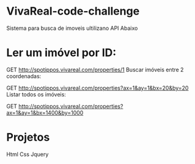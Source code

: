 # VivaReal-code-challenge 

Sistema para busca de imoveis ultilizano API Abaixo

# Ler um imóvel por ID:

GET http://spotippos.vivareal.com/properties/1
Buscar imóveis entre 2 coordenadas:

GET http://spotippos.vivareal.com/properties?ax=1&ay=1&bx=20&by=20
Listar todos os imóveis:

GET http://spotippos.vivareal.com/properties?ax=1&ay=1&bx=1400&by=1000


# Projetos

  Html 
  Css
  Jquery

 
